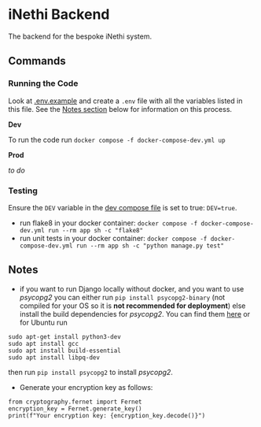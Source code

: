 # iNethi Backend
The backend for the bespoke iNethi system.

## Commands
### Running the Code
Look at [.env.example](.env.example) and create a `.env` file with all the variables listed in this file. See 
the [Notes section](#notes) below for information on this process.

**Dev**

To run the code run `docker compose -f docker-compose-dev.yml up`

**Prod**

_to do_

### Testing
Ensure the `DEV` variable in the [dev compose file](docker-compose-dev.yml) is set to true: `DEV=true`.

* run flake8 in your docker container: `docker compose -f docker-compose-dev.yml run --rm app sh -c "flake8"`
* run unit tests in your docker container: `docker compose -f docker-compose-dev.yml run --rm app sh -c "python manage.py test"`

## Notes
* if you want to run Django locally without docker, and you want to use _psycopg2_ you can either run 
`pip install psycopg2-binary` (not compiled for your OS so it is **not recommended for deployment**) else install the
build dependencies for _psycopg2_. You can find them [here](https://www.psycopg.org/docs/install.html) or for Ubuntu run
```
sudo apt-get install python3-dev
sudo apt install gcc
sudo apt install build-essential
sudo apt install libpq-dev
```
then run `pip install psycopg2` to install _psycopg2_.
* Generate your encryption key as follows:
```
from cryptography.fernet import Fernet
encryption_key = Fernet.generate_key()
print(f"Your encryption key: {encryption_key.decode()}")
```